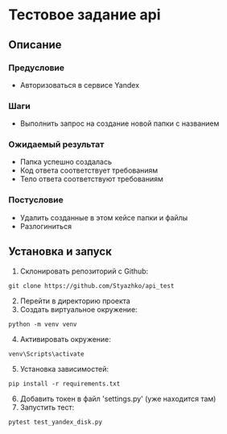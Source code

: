 # Тестовое задание api
## Описание
### Предусловие
* Авторизоваться в сервисе Yandex
### Шаги
* Выполнить запрос на создание новой папки с названием
### Ожидаемый результат
* Папка успешно создалась
* Код ответа соответствует требованиям
* Тело ответа соответствуют требованиям
### Постусловие
* Удалить созданные в этом кейсе папки и файлы
* Разлогиниться
## Установка и запуск
1. Склонировать репозиторий с Github:
````
git clone https://github.com/Styazhko/api_test
````
2. Перейти в директорию проекта
3. Создать виртуальное окружение:
````
python -m venv venv
````
4. Активировать окружение: 
````
venv\Scripts\activate
````
5. Установка зависимостей:
```
pip install -r requirements.txt
```
6. Добавить токен в файл 'settings.py' (уже находится там)
7. Запустить тест:
```
pytest test_yandex_disk.py
```